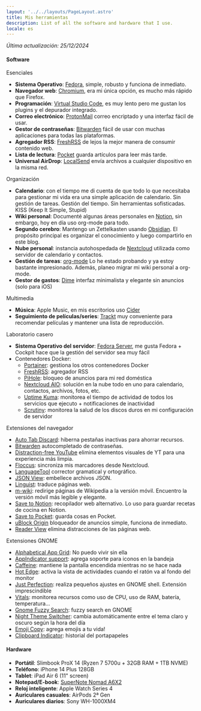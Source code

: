 ```yaml
---
layout: '../../layouts/PageLayout.astro'
title: Mis herramientas
description: List of all the software and hardware that I use.
locale: es
---
```


*Última actualización: 25/12/2024*

#### Software

Esenciales
- **Sistema Operativo**: [Fedora](https://getfedora.org/), simple, robusto y funciona de inmediato.
- **Navegador web**: [Chromium](https://chromium.woolyss.com/download/), era mi única opción, es mucho más rápido que Firefox.
- **Programación**: [Virtual Studio Code](https://code.visualstudio.com/), es muy lento pero me gustan los plugins y el depurador integrado.
- **Correo electrónico**: [ProtonMail](https://protonmail.com/) correo encriptado y una interfaz fácil de usar.
- **Gestor de contraseñas**: [Bitwarden](https://bitwarden.com/) fácil de usar con muchas aplicaciones para todas las plataformas.
- **Agregador RSS**: [FreshRSS](https://www.freshrss.org/) de lejos la mejor manera de consumir contenido web.
- **Lista de lectura**: [Pocket](https://getpocket.com/home) guarda artículos para leer más tarde.
- **Universal AirDrop**: [LocalSend](https://localsend.org/) envía archivos a cualquier dispositivo en la misma red.

Organización
- **Calendario**: con el tiempo me di cuenta de que todo lo que necesitaba para gestionar mi vida era una simple aplicación de calendario. Sin gestión de tareas. Gestión del tiempo. Sin herramientas sofisticadas. KISS (Keep It Simple, Stupid)
- **Wiki personal**: Documenté algunas áreas personales en [Notion](https://www.notion.so/), sin embargo, hoy en día uso org-mode para todo.
- **Segundo cerebro**: Mantengo un Zettelkasten usando [Obsidian](https://obsidian.md/). El propósito principal es organizar el conocimiento y luego compartirlo en este blog.
- **Nube personal**: instancia autohospedada de [Nextcloud](https://github.com/nextcloud/server) utilizada como servidor de calendario y contactos.
- **Gestión de tareas**: [org-mode](https://orgmode.org/) Lo he estado probando y ya estoy bastante impresionado. Además, planeo migrar mi wiki personal a org-mode.
- **Gestor de gastos**: [Dime](https://apps.apple.com/us/app/dime-budgets-and-expenses/id1635280255) interfaz minimalista y elegante sin anuncios (solo para iOS)

Multimedia
- **Música**: Apple Music, en mis escritorios uso [Cider](https://cider.sh/)
- **Seguimiento de películas/series**: [Trackt](https://trakt.tv/) muy conveniente para recomendar películas y mantener una lista de reproducción.

Laboratorio casero
- **Sistema Operativo del servidor**: [Fedora Server](https://getfedora.org/server), me gusta Fedora + Cockpit hace que la gestión del servidor sea muy fácil
- Contenedores Docker:
  - [Portainer](https://www.portainer.io/): gestiona los otros contenedores Docker
  - [FreshRSS](https://www.freshrss.org/): agregador RSS
  - [PiHole](https://pi-hole.net/): bloqueo de anuncios para mi red doméstica
  - [Nextcloud AIO](https://github.com/nextcloud/all-in-one): solución en la nube todo en uno para calendario, contactos, archivos, fotos, etc.
  - [Uptime Kuma](https://uptime.kuma.pet/): monitorea el tiempo de actividad de todos los servicios que ejecuto + notificaciones de inactividad
  - [Scrutiny](https://github.com/AnalogJ/scrutiny): monitorea la salud de los discos duros en mi configuración de servidor

Extensiones del navegador
- [Auto Tab Discard](https://chrome.google.com/webstore/detail/auto-tab-discard/jhnleheckmknfcgijgkadoemagpecfol): hiberna pestañas inactivas para ahorrar recursos.
- [Bitwarden](https://chrome.google.com/webstore/detail/bitwarden-free-password-m/nngceckbapebfimnlniiiahkandclblb) autocompletado de contraseñas.
- [Distraction-free YouTube](https://chrome.google.com/webstore/detail/df-tube-distraction-free/mjdepdfccjgcndkmemponafgioodelna) elimina elementos visuales de YT para una experiencia más limpia.
- [Floccus](https://chrome.google.com/webstore/detail/floccus-bookmarks-sync/fnaicdffflnofjppbagibeoednhnbjhg): sincroniza mis marcadores desde Nextcloud.
- [LanguageTool](https://chrome.google.com/webstore/detail/grammar-checker-paraphras/oldceeleldhonbafppcapldpdifcinji) corrector gramatical y ortográfico.
- [JSON View](https://chrome.google.com/webstore/detail/jsonview/gmegofmjomhknnokphhckolhcffdaihd): embellece archivos JSON.
- [Linguist](https://chrome.google.com/webstore/detail/linguist-web-pages-transl/gbefmodhlophhakmoecijeppjblibmie): traduce páginas web.
- [m-wiki](https://chrome.google.com/webstore/detail/m-wiki/ibnmikddaopgfbbngcgcfmanjfgbcopf): redirige páginas de Wikipedia a la versión móvil. Encuentro la versión móvil más legible y elegante.
- [Save to Notion](https://chrome.google.com/webstore/detail/save-to-notion/ldmmifpegigmeammaeckplhnjbbpccmm): recopilador web alternativo. Lo uso para guardar recetas de cocina en Notion.
- [Save to Pocket](https://chrome.google.com/webstore/detail/save-to-pocket/niloccemoadcdkdjlinkgdfekeahmflj): guarda cosas en Pocket.
- [uBlock Origin](https://chrome.google.com/webstore/detail/ublock-origin/cjpalhdlnbpafiamejdnhcphjbkeiagm) bloqueador de anuncios simple, funciona de inmediato.
- [Reader View](https://chromewebstore.google.com/detail/reader-view/ecabifbgmdmgdllomnfinbmaellmclnh?hl=en) elimina distracciones de las páginas web.

Extensiones GNOME
- [Alphabetical App Grid](https://extensions.gnome.org/extension/4269/alphabetical-app-grid/): No puedo vivir sin ella
- [AppIndicator support](https://extensions.gnome.org/extension/615/appindicator-support/): agrega soporte para iconos en la bandeja
- [Caffeine](https://extensions.gnome.org/extension/517/caffeine/): mantiene la pantalla encendida mientras no se hace nada
- [Hot Edge](https://extensions.gnome.org/extension/4222/hot-edge/): activa la vista de actividades cuando el ratón va al fondo del monitor
- [Just Perfection](https://extensions.gnome.org/extension/3843/just-perfection/): realiza pequeños ajustes en GNOME shell. Extensión imprescindible
- [Vitals](https://extensions.gnome.org/extension/1460/vitals/): monitorea recursos como uso de CPU, uso de RAM, batería, temperatura...
- [Gnome Fuzzy Search](https://extensions.gnome.org/extension/1488/gnome-fuzzy-search/): fuzzy search en GNOME
- [Night Theme Switcher](https://extensions.gnome.org/extension/2236/night-theme-switcher/): cambia automáticamente entre el tema claro y oscuro según la hora del día
- [Emoji Copy](https://extensions.gnome.org/extension/6242/emoji-copy/): agrega emojis a tu vida!
- [Clipboard Indicator](https://extensions.gnome.org/extension/779/clipboard-indicator/): historial del portapapeles

#### Hardware

- **Portátil**: Slimbook ProX 14 (Ryzen 7 5700u + 32GB RAM + 1TB NVME)
- **Teléfono**: iPhone 14 Plus 128GB
- **Tablet**: iPad Air 6 (11" screen)
- **Notepad/E-book**: [SuperNote Nomad A6X2](https://monkeyandres.com/es/posts/supernote-nomad-a6x2-review/)
- **Reloj inteligente**: Apple Watch Series 4
- **Auriculares casuales**: AirPods 2ª Gen
- **Auriculares diarios**: Sony WH-1000XM4
